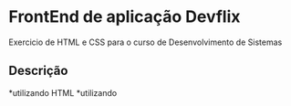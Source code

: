 # FrontEnd de aplicação Devflix
Exercicio de HTML e CSS para o curso de Desenvolvimento de Sistemas
## Descrição
*utilizando HTML
*utilizando
